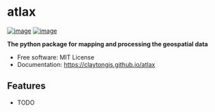 # atlax


[![image](https://img.shields.io/pypi/v/atlax.svg)](https://pypi.python.org/pypi/atlax)
[![image](https://img.shields.io/conda/vn/conda-forge/atlax.svg)](https://anaconda.org/conda-forge/atlax)


**The python package for mapping and processing the geospatial data**


-   Free software: MIT License
-   Documentation: https://claytongis.github.io/atlax
    

## Features

-   TODO
